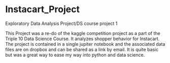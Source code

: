 # Instacart_Project
Exploratory Data Analysis Project/DS course project 1

This Project was a re-do of the kaggle competition project as a part of the Triple 10 Data Science Course.
It analyzes shopper behavior for Instacart. The project is contained in a single jupiter notebook and the associated data files are on dropbox and can be shared as a link by email.
It is quite basic but was a great way to ease my way into python and data science.
